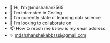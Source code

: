 - 👋 Hi, I’m @mdshahan8565
- 👀 I’m interested in Coding  
- 🌱 I’m currently state of learning data science
- 💞️ I’m looking to collaborate on 
- 📫 How to reach me below is my email address
- ✨ mdshahanshekabbassi@gmail.com

<!---
mdshahan8565/mdshahan8565 is a ✨ special ✨ repository because its `README.md` (this file) appears on your GitHub profile.
You can click the Preview link to take a look at your changes.
--->
